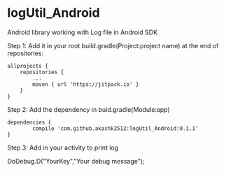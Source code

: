 # logUtil_Android
Android library working with Log file in Android SDK

Step 1:
Add it in your root build.gradle(Project:project name) at the end of repositories:

	allprojects {
		repositories {
			...
			maven { url 'https://jitpack.io' }
		}
	}
  
 Step 2:  Add the dependency in buid.gradle(Module:app)

	dependencies {
	        compile 'com.github.akashk2512:logUtil_Android:0.1.1'
	}
  
  Step 3: Add in your activity to print log
  
  
  DoDebug.D("YourKey","Your debug message");
  
